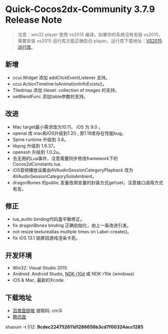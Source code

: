 # Quick-Cocos2dx-Community 3.7.9 Release Note

> 注意：win32 player 使用 vs2015 编译，如果你的系统没有安装 vs2015，需要安装 vs2015 运行库方能正确启动 player。运行库下载地址：[VS2015 运行库](https://pan.baidu.com/s/1mhW0OAG)。
## 新增

* ccui.Widget 添加 addClickEventListener 支持。
* ccui.ActionTimeline:IsAnimationInfoExists()。
* Tiledmap 添加  tileset: collection of images 的支持。
* setBlendFunc 添加table参数的支持。

## 改进

* Mac target最小需求改为10.11， iOS 为 9.0 。
* openal 库 mac和iOS升级到1.20 , 原1.19库存在性能bug。
* Spine runtime 升级到 3.8。
* libpng 升级到 1.6.37。
* openssh 升级到 1.0.2u。
* 去无用的Lua事件，注意需要同步修改framework下的Cocos2dConstants.lua.
* iOS音频播放设置由AVAudioSessionCategoryPlayback 改为 AVAudioSessionCategorySoloAmbient。
* dragonBones 的public 变量改用变量的封装方式get\set，注意接口调用方式有变。

## 修正

* lua_audio binding代码盏平衡修正。
* fix dragonBones binding 正确初始化，由上一条改进引发。 
* not resize textureatlas multiple times on Label::create()。
* fix iOS 13.1 锁屏回游戏渲染卡死。

## 开发环境

* Win32: Visual Studio 2015
* Android: Android Studio, [NDK r10d](https://pan.baidu.com/s/1sjZMx6d) 或 NDK r10e (windows)
* iOS & Mac, 最新的Xcode.

## 下载地址

* [百度盘链接](https://pan.baidu.com/s/1L_95-I2R4ax_vyLWmlZIkQ) 提取码: cm3i
* [腾讯盘](https://share.weiyun.com/KvdlrDl5)

shasum -t 512: **9cdec224752611d1286656b3cd7f00324acc1285**